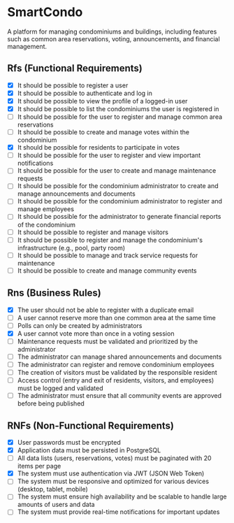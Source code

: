 # SmartCondo

A platform for managing condominiums and buildings, including features such as common area reservations, voting, announcements, and financial management.

## Rfs (Functional Requirements)
- [x] It should be possible to register a user
- [x] It should be possible to authenticate and log in
- [x] It should be possible to view the profile of a logged-in user
- [x] It should be possible to list the condominiums the user is registered in
- [ ] It should be possible for the user to register and manage common area reservations
- [ ] It should be possible to create and manage votes within the condominium
- [x] It should be possible for residents to participate in votes
- [ ] It should be possible for the user to register and view important notifications
- [ ] It should be possible for the user to create and manage maintenance requests
- [ ] It should be possible for the condominium administrator to create and manage announcements and documents
- [ ] It should be possible for the condominium administrator to register and manage employees
- [ ] It should be possible for the administrator to generate financial reports of the condominium
- [ ] It should be possible to register and manage visitors
- [ ] It should be possible to register and manage the condominium's infrastructure (e.g., pool, party room)
- [ ] It should be possible to manage and track service requests for maintenance
- [ ] It should be possible to create and manage community events

## Rns (Business Rules)
- [x] The user should not be able to register with a duplicate email
- [ ] A user cannot reserve more than one common area at the same time
- [ ] Polls can only be created by administrators
- [x] A user cannot vote more than once in a voting session
- [ ] Maintenance requests must be validated and prioritized by the administrator
- [ ] The administrator can manage shared announcements and documents
- [ ] The administrator can register and remove condominium employees
- [ ] The creation of visitors must be validated by the responsible resident
- [ ] Access control (entry and exit of residents, visitors, and employees) must be logged and validated
- [ ] The administrator must ensure that all community events are approved before being published

## RNFs (Non-Functional Requirements)
- [x] User passwords must be encrypted
- [x] Application data must be persisted in PostgreSQL
- [ ] All data lists (users, reservations, votes) must be paginated with 20 items per page
- [x] The system must use authentication via JWT (JSON Web Token)
- [ ] The system must be responsive and optimized for various devices (desktop, tablet, mobile)
- [ ] The system must ensure high availability and be scalable to handle large amounts of users and data
- [ ] The system must provide real-time notifications for important updates